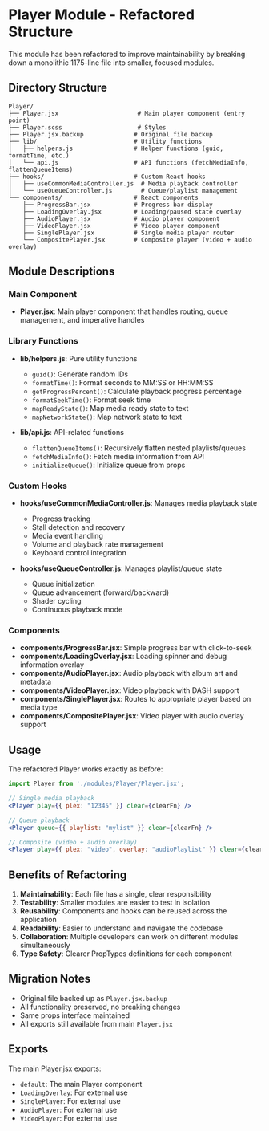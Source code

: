 # Player Module - Refactored Structure

This module has been refactored to improve maintainability by breaking down a monolithic 1175-line file into smaller, focused modules.

## Directory Structure

```
Player/
├── Player.jsx                      # Main player component (entry point)
├── Player.scss                     # Styles
├── Player.jsx.backup              # Original file backup
├── lib/                           # Utility functions
│   ├── helpers.js                 # Helper functions (guid, formatTime, etc.)
│   └── api.js                     # API functions (fetchMediaInfo, flattenQueueItems)
├── hooks/                         # Custom React hooks
│   ├── useCommonMediaController.js  # Media playback controller
│   └── useQueueController.js        # Queue/playlist management
└── components/                    # React components
    ├── ProgressBar.jsx            # Progress bar display
    ├── LoadingOverlay.jsx         # Loading/paused state overlay
    ├── AudioPlayer.jsx            # Audio player component
    ├── VideoPlayer.jsx            # Video player component
    ├── SinglePlayer.jsx           # Single media player router
    └── CompositePlayer.jsx        # Composite player (video + audio overlay)
```

## Module Descriptions

### Main Component
- **Player.jsx**: Main player component that handles routing, queue management, and imperative handles

### Library Functions
- **lib/helpers.js**: Pure utility functions
  - `guid()`: Generate random IDs
  - `formatTime()`: Format seconds to MM:SS or HH:MM:SS
  - `getProgressPercent()`: Calculate playback progress percentage
  - `formatSeekTime()`: Format seek time
  - `mapReadyState()`: Map media ready state to text
  - `mapNetworkState()`: Map network state to text

- **lib/api.js**: API-related functions
  - `flattenQueueItems()`: Recursively flatten nested playlists/queues
  - `fetchMediaInfo()`: Fetch media information from API
  - `initializeQueue()`: Initialize queue from props

### Custom Hooks
- **hooks/useCommonMediaController.js**: Manages media playback state
  - Progress tracking
  - Stall detection and recovery
  - Media event handling
  - Volume and playback rate management
  - Keyboard control integration

- **hooks/useQueueController.js**: Manages playlist/queue state
  - Queue initialization
  - Queue advancement (forward/backward)
  - Shader cycling
  - Continuous playback mode

### Components
- **components/ProgressBar.jsx**: Simple progress bar with click-to-seek
- **components/LoadingOverlay.jsx**: Loading spinner and debug information overlay
- **components/AudioPlayer.jsx**: Audio playback with album art and metadata
- **components/VideoPlayer.jsx**: Video playback with DASH support
- **components/SinglePlayer.jsx**: Routes to appropriate player based on media type
- **components/CompositePlayer.jsx**: Video player with audio overlay support

## Usage

The refactored Player works exactly as before:

```jsx
import Player from './modules/Player/Player.jsx';

// Single media playback
<Player play={{ plex: "12345" }} clear={clearFn} />

// Queue playback
<Player queue={{ playlist: "mylist" }} clear={clearFn} />

// Composite (video + audio overlay)
<Player play={{ plex: "video", overlay: "audioPlaylist" }} clear={clearFn} />
```

## Benefits of Refactoring

1. **Maintainability**: Each file has a single, clear responsibility
2. **Testability**: Smaller modules are easier to test in isolation
3. **Reusability**: Components and hooks can be reused across the application
4. **Readability**: Easier to understand and navigate the codebase
5. **Collaboration**: Multiple developers can work on different modules simultaneously
6. **Type Safety**: Clearer PropTypes definitions for each component

## Migration Notes

- Original file backed up as `Player.jsx.backup`
- All functionality preserved, no breaking changes
- Same props interface maintained
- All exports still available from main `Player.jsx`

## Exports

The main Player.jsx exports:
- `default`: The main Player component
- `LoadingOverlay`: For external use
- `SinglePlayer`: For external use
- `AudioPlayer`: For external use
- `VideoPlayer`: For external use
